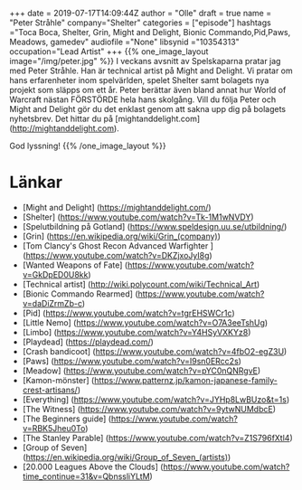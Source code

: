 +++
date = 2019-07-17T14:09:44Z
author = "Olle"
draft = true
name = "Peter Stråhle"
company="Shelter"
categories = ["episode"]
hashtags ="Toca Boca, Shelter, Grin, Might and Delight, Bionic Commando,Pid,Paws, Meadows, gamedev"
audiofile ="None"
libsynid ="10354313"
occupation="Lead Artist"
+++ 
{{% one_image_layout image="/img/peter.jpg" %}}
I veckans avsnitt av Spelskaparna pratar jag med Peter Stråhle. Han är technical artist på Might and Delight. Vi pratar om hans erfarenheter inom spelvärlden, spelet Shelter samt bolagets nya projekt som släpps om ett år. Peter berättar även bland annat hur World of Warcraft nästan FÖRSTÖRDE hela hans skolgång. Vill du följa Peter och Might and Delight gör du det enklast genom att sakna upp dig på bolagets nyhetsbrev. Det hittar du på [mightanddelight.com] (http://mightanddelight.com).

God lyssning!
{{% /one_image_layout %}}

# Länkar
* [Might and Delight] (https://mightanddelight.com/)
* [Shelter] (https://www.youtube.com/watch?v=Tk-1M1wNVDY)
* [Spelutbildning på Gotland] (https://www.speldesign.uu.se/utbildning/)
* [Grin] (https://en.wikipedia.org/wiki/Grin_(company))
* [Tom Clancy's Ghost Recon Advanced Warfighter ] (https://www.youtube.com/watch?v=DKZjxoJyI8g)
* [Wanted Weapons of Fate] (https://www.youtube.com/watch?v=GkDpED0U8kk)
* [Technical artist] (http://wiki.polycount.com/wiki/Technical_Art)
* [Bionic Commando Rearmed] (https://www.youtube.com/watch?v=daDiZrmZb-c)
* [Pid] (https://www.youtube.com/watch?v=tgrEHSWCr1c)
* [Little Nemo] (https://www.youtube.com/watch?v=O7A3eeTshUg)
* [Limbo] (https://www.youtube.com/watch?v=Y4HSyVXKYz8)
* [Playdead] (https://playdead.com/)
* [Crash bandicoot] (https://www.youtube.com/watch?v=4fbO2-egZ3U)
* [Paws] (https://www.youtube.com/watch?v=I9sn0ERcc2s)
* [Meadow] (https://www.youtube.com/watch?v=pYC0nQNRgvE)
* [Kamon-mönster] (https://www.patternz.jp/kamon-japanese-family-crest-artisans/)
* [Everything] (https://www.youtube.com/watch?v=JYHp8LwBUzo&t=1s)
* [The Witness] (https://www.youtube.com/watch?v=9ytwNUMdbcE)
* [The Beginners guide] (https://www.youtube.com/watch?v=RBK5Jheu0To)
* [The Stanley Parable] (https://www.youtube.com/watch?v=Z1S796fXtl4)
* [Group of Seven] (https://en.wikipedia.org/wiki/Group_of_Seven_(artists))
* [20.000 Leagues Above the Clouds] (https://www.youtube.com/watch?time_continue=31&v=QbnssliYLtM)
